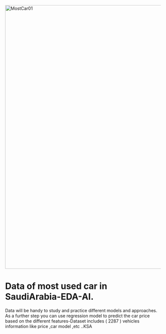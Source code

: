 <img width="850" alt="MostCar01" src="https://user-images.githubusercontent.com/75619142/141303834-b042f557-b9ff-4ed9-8ce1-aaf282f9ae70.png">

# Data of most used car in SaudiArabia-EDA-AI.
Data will be handy to study and practice different models and approaches. As a further step you can use regression model to predict the car price based on the different features-Dataset includes ( 2287 ) vehicles information like price ,car model ,etc ..KSA
